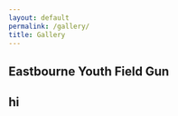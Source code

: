 ```yaml
---
layout: default
permalink: /gallery/
title: Gallery
---
```


<div class="row">
  <div class="col-8 offset-2 center"><h2>Eastbourne Youth Field Gun</h2></div>
</div>

<div class="row">
  <div class="col-1"><h2>hi</h2></div>
</div>
